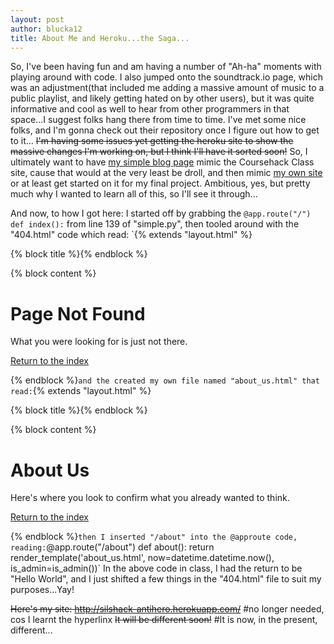 ```yaml
---
layout: post
author: blucka12
title: About Me and Heroku...the Saga...
---
```


So, I've been having fun and am having a number of "Ah-ha" moments with playing around with code. I also jumped onto the soundtrack.io page, which was an adjustment(that included me adding a massive amount of music to a public playlist, and likely getting hated on by other users), but it was quite informative and cool as well to hear from other programmers in that space...I suggest folks hang there from time to time. I've met some nice folks, and I'm gonna check out their repository once I figure out how to get to it...
~~I'm having some issues yet getting the heroku site to show the massive changes I'm working on, but I think I'll have it sorted soon!~~ So, I ultimately want to have [my simple blog page](http://silshack-antihero.herokuapp.com/) mimic the Coursehack Class site, cause that would at the very least be droll, and then mimic [my own site](http://www.steadyflowblog.com) or at least get started on it for my final project. Ambitious, yes, but pretty much why I wanted to learn all of this, so I'll see it through...

And now, to how I got here: I started off by grabbing the `@app.route("/") def index():` from line 139 of "simple.py", then tooled around with the "404.html" code which read: `{% extends "layout.html" %}

{% block title %}<title>{{ config.BLOG_TITLE }}</title>{% endblock %}

{% block content %}
	<h1>Page Not Found</h1>
	<p>What you were looking for is just not there.</p>
	<p><a href="{{ url_for('index') }}">Return to the index</a></p>
{% endblock %}`
and the created my own file named "about_us.html" that read: `{% extends "layout.html" %}

{% block title %}<title>{{ config.BLOG_TITLE }}</title>{% endblock %}

{% block content %}
	<h1>About Us</h1>
	<p>Here's where you look to confirm what you already wanted to think.</p>
	<p><a href="{{ url_for('index') }}">Return to the index</a></p>
{% endblock %}`
then I inserted "/about" into the @approute code, reading: `@app.route("/about")
def about():
  return render_template('about_us.html', now=datetime.datetime.now(), is_admin=is_admin())`
In the above code in class, I had the return to be "Hello World", and I just shifted a few things in the "404.html" file to suit my purposes...Yay!


~~Here's my site: http://silshack-antihero.herokuapp.com/~~ #no longer needed, cos I learnt the hyperlinx
~~It will be different soon!~~ #It is now, in the present, different...
